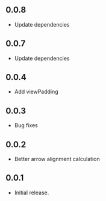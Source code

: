 ## 0.0.8
* Update dependencies

## 0.0.7
* Update dependencies

## 0.0.4

* Add viewPadding

## 0.0.3

* Bug fixes

## 0.0.2

* Better arrow alignment calculation

## 0.0.1

* Initial release.
